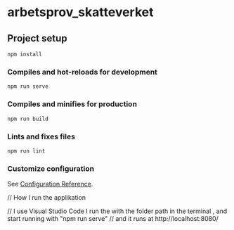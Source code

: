 # arbetsprov_skatteverket

## Project setup
```
npm install
```

### Compiles and hot-reloads for development
```
npm run serve
```

### Compiles and minifies for production
```
npm run build
```

### Lints and fixes files
```
npm run lint
```

### Customize configuration
See [Configuration Reference](https://cli.vuejs.org/config/).

// How I run the applikation

// I use Visual Studio Code I run the with the folder path in the terminal , and start running with "npm run serve"
// and it runs at http://localhost:8080/